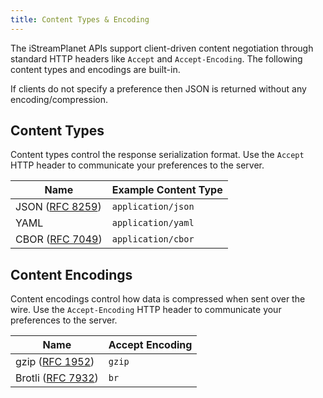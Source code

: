 ```yaml
---
title: Content Types & Encoding
---
```


The iStreamPlanet APIs support client-driven content negotiation through standard HTTP headers like `Accept` and `Accept-Encoding`. The following content types and encodings are built-in.

If clients do not specify a preference then JSON is returned without any encoding/compression.

## Content Types

Content types control the response serialization format. Use the `Accept` HTTP header to communicate your preferences to the server.

| Name                                                    | Example Content Type |
| ------------------------------------------------------- | -------------------- |
| JSON ([RFC 8259](https://tools.ietf.org/html/rfc8259})) | `application/json`   |
| YAML                                                    | `application/yaml`   |
| CBOR ([RFC 7049](https://tools.ietf.org/html/rfc7049))  | `application/cbor`   |

## Content Encodings

Content encodings control how data is compressed when sent over the wire. Use the `Accept-Encoding` HTTP header to communicate your preferences to the server.

| Name                                                     | Accept Encoding |
| -------------------------------------------------------- | --------------- |
| gzip ([RFC 1952](https://tools.ietf.org/html/rfc1952))   | `gzip`          |
| Brotli ([RFC 7932](https://tools.ietf.org/html/rfc7932)) | `br`            |
